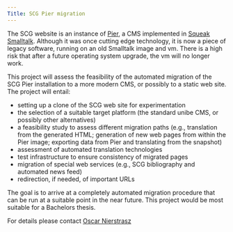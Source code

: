 ```yaml
---
Title: SCG Pier migration
---
```


The SCG website is an instance of [Pier](http://www.piercms.com), a CMS implemented in [Squeak Smalltalk](https://squeak.org).
Although it was once cutting edge technology, it is now a piece of legacy software, running on an old Smalltalk image and vm.
There is a high risk that after a future operating system upgrade, the vm will no longer work.

This project will assess the feasibility of the automated migration of the SCG Pier installation to a more modern CMS, or possibly to a static web site.
The project will entail:


-  setting up a clone of the SCG web site for experimentation 
-  the selection of a suitable target platform (the standard unibe CMS, or possibly other alternatives)
-  a feasibility study to assess different migration paths (e.g., translation from the generated HTML; generation of new web pages from within the Pier image; exporting data from Pier and translating from the snapshot)
-  assessment of automated translation technologies
-  test infrastructure to ensure consistency of migrated pages
-  migration of special web services (e.g., SCG bibliography and automated news feed)
-  redirection, if needed, of important URLs

The goal is to arrive at a completely automated migration procedure that can be run at a suitable point in the near future. 
This project would be most suitable for a Bachelors thesis.

For details please contact [Oscar Nierstrasz](%base_url%/staff/oscar)
